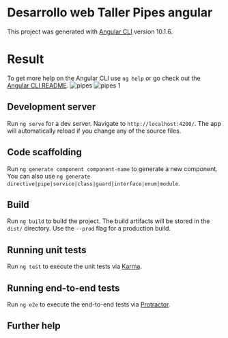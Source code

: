 # Desarrollo web Taller Pipes angular

This project was generated with [Angular CLI](https://github.com/angular/angular-cli) version 10.1.6.

# Result
To get more help on the Angular CLI use `ng help` or go check out the [Angular CLI README](https://github.com/angular/angular-cli/blob/master/README.md).
![pipes](https://user-images.githubusercontent.com/16615764/97371443-31c77300-187f-11eb-8eb5-e6c36ff3cac5.PNG)
![pipes 1](https://user-images.githubusercontent.com/16615764/97371508-57ed1300-187f-11eb-8b10-e1d4fbfaf1cc.PNG)


## Development server

Run `ng serve` for a dev server. Navigate to `http://localhost:4200/`. The app will automatically reload if you change any of the source files.

## Code scaffolding

Run `ng generate component component-name` to generate a new component. You can also use `ng generate directive|pipe|service|class|guard|interface|enum|module`.

## Build

Run `ng build` to build the project. The build artifacts will be stored in the `dist/` directory. Use the `--prod` flag for a production build.

## Running unit tests

Run `ng test` to execute the unit tests via [Karma](https://karma-runner.github.io).

## Running end-to-end tests

Run `ng e2e` to execute the end-to-end tests via [Protractor](http://www.protractortest.org/).

## Further help

